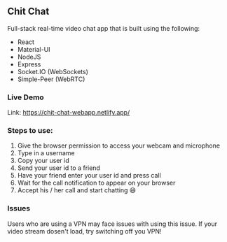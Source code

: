 ## Chit Chat

Full-stack real-time video chat app that is built using the following:
* React
* Material-UI
* NodeJS
* Express
* Socket.IO (WebSockets)
* Simple-Peer (WebRTC)

### Live Demo
Link: https://chit-chat-webapp.netlify.app/

### Steps to use:
1. Give the browser permission to access your webcam and microphone
2. Type in a username
3. Copy your user id
4. Send your user id to a friend
5. Have your friend enter your user id and press call
6. Wait for the call notification to appear on your browser
7. Accept his / her call and start chatting :smile:

### Issues 
Users who are using a VPN may face issues with using this issue. If your video stream dosen't load, try switching off you VPN!
